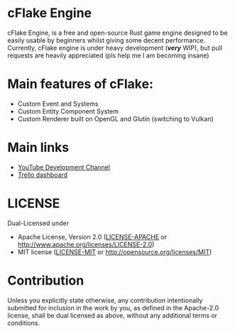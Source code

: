 # cFlake Engine
cFlake Engine, is a free and open-source Rust game engine designed to be easily usable by beginners whilst giving some decent performance.
Currently, cFlake engine is under heavy development (***very*** WIP), but pull requests are heavily appreciated (pls help me I am becoming insane)


# Main features of cFlake:
* Custom Event and Systems
* Custom Entity Component System
* Custom Renderer built on OpenGL and Glutin (switching to Vulkan)

# Main links
* [YouTube Development Channel](https://www.youtube.com/channel/UCaeZjQFw4QIi5vdfonAmsvA)
* [Trello dashboard](https://trello.com/b/9FsDb6Z1/cflake)

# LICENSE
Dual-Licensed under
 * Apache License, Version 2.0
   ([LICENSE-APACHE](LICENSE-APACHE) or http://www.apache.org/licenses/LICENSE-2.0)
 * MIT license
   ([LICENSE-MIT](LICENSE-MIT) or http://opensource.org/licenses/MIT)

# Contribution
Unless you explicitly state otherwise, any contribution intentionally submitted
for inclusion in the work by you, as defined in the Apache-2.0 license, shall be
dual licensed as above, without any additional terms or conditions.
